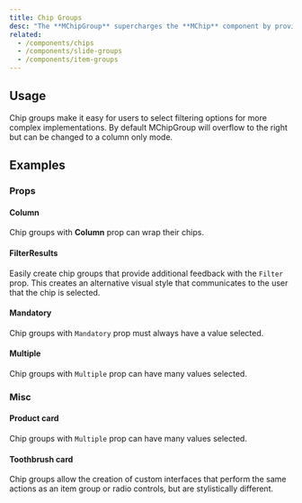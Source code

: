 ```yaml
---
title: Chip Groups
desc: "The **MChipGroup** supercharges the **MChip** component by providing groupable functionality. It is used for creating groups of selections using chips."
related:
  - /components/chips
  - /components/slide-groups
  - /components/item-groups
---
```


## Usage

Chip groups make it easy for users to select filtering options for more complex implementations. By default MChipGroup will overflow to the right but can be changed to a column only mode.

<chip-groups-usage></chip-groups-usage>

## Examples

### Props

#### Column

Chip groups with **Column** prop can wrap their chips.

<example file="" />

#### FilterResults

Easily create chip groups that provide additional feedback with the `Filter` prop. This creates an alternative visual style that communicates to the user that the chip is selected.

<example file="" />

#### Mandatory

Chip groups with `Mandatory` prop must always have a value selected.

<example file="" />

#### Multiple

Chip groups with `Multiple` prop can have many values selected.

<example file="" />

### Misc

#### Product card

Chip groups with `Multiple` prop can have many values selected.

<example file="" />

#### Toothbrush card

Chip groups allow the creation of custom interfaces that perform the same actions as an item group or radio controls, but are stylistically different.

<example file="" />